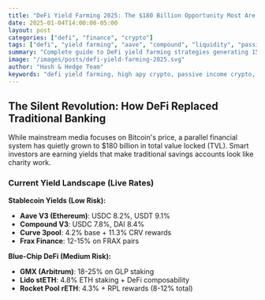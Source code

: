```yaml
---
title: "DeFi Yield Farming 2025: The $180 Billion Opportunity Most Are Missing"
date: 2025-01-04T14:00:00-05:00
layout: post
categories: ["defi", "finance", "crypto"]
tags: ["defi", "yield farming", "aave", "compound", "liquidity", "passive income", "staking", "APY"]
summary: "Complete guide to DeFi yield farming strategies generating 15-200% APY in 2025. From beginner-safe stablecoin farms to advanced delta-neutral strategies."
image: "/images/posts/defi-yield-farming-2025.svg"
author: "Hash & Hedge Team"
keywords: "defi yield farming, high apy crypto, passive income crypto, liquidity mining, staking rewards, defi strategies 2025"
---
```


## The Silent Revolution: How DeFi Replaced Traditional Banking

While mainstream media focuses on Bitcoin's price, a parallel financial system has quietly grown to $180 billion in total value locked (TVL). Smart investors are earning yields that make traditional savings accounts look like charity work.

### Current Yield Landscape (Live Rates)

**Stablecoin Yields (Low Risk):**
- **Aave V3 (Ethereum)**: USDC 8.2%, USDT 9.1%
- **Compound V3**: USDC 7.8%, DAI 8.4%
- **Curve 3pool**: 4.2% base + 11.3% CRV rewards
- **Frax Finance**: 12-15% on FRAX pairs

**Blue-Chip DeFi (Medium Risk):**
- **GMX (Arbitrum)**: 18-25% on GLP staking
- **Lido stETH**: 4.8% ETH staking + DeFi composability
- **Rocket Pool rETH**: 4.3% + RPL rewards (8-12% total)
